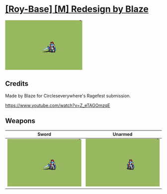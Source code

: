 # [\[Roy-Base\] \[M\] Redesign by Blaze](./)

<img src="./1.%20Sword/Sword_000.png" alt="[Roy-Base] [M] Redesign by Blaze standing" />

## Credits

Made by Blaze for Circleseverywhere's Ragefest submission.

https://www.youtube.com/watch?v=Z_eTAGOmzqE

## Weapons


|Sword |Unarmed |
|  :---: | :---: |
| <img alt="Sword animation" src="./1.%20Sword/Sword.gif" /> | <img alt="Unarmed animation" src="./8.%20Unarmed/Unarmed.gif" /> |
